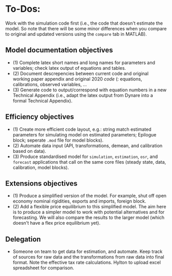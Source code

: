 # To-Dos:

Work with the simulation code first (i.e., the code that doesn't estimate the model. So note that there will be some minor differences when you compare to original and updated versions using the `compare` tab in MATLAB).

## Model documentation objectives

- (1) Complete latex short names and long names for parameters and variables; check latex output of equations and tables. 
- (2) Document descrepencies between current code and original working paper appendix and original 2020 *code* (: equations, calibrations, observed variables, ...
- (3) Generate code to output/correspond with equation numbers in a new Technical Appendix (i.e., adapt the latex output from Dynare into a formal Technical Appendix).

## Efficiency objectives

- (1) Create more efficient code layout, e.g.: string match estimated parameters for simulating model on estimated parameters; Epilogue block; seperate `.mod` file for model blocks). 
- (2) Automate data input (API, transformations, demean, and calibration based on data). 
- (3) Produce standardised model for `simulation`, `estimation`, `osr`, and `forecast` applications that call on the same core files (steady state, data, calibration, model blocks).

## Extensions objectives

- (1) Produce a simplified version of the model. For example, shut off open economy nominal rigidities, exports and imports, foreign block.
- (2) Add a flexible price equilibrium to this simplified model. The aim here is to produce a simpler model to work with potential alternatives and for forecasting. We will also compare the results to the larger model (which doesn't have a flex price equilibrium yet).

## Delegation

- Someone on team to get data for estimation, and automate. Keep track of sources for raw data and the transformations from raw data into final format. Note the effective tax rate calculations. Hylton to upload excel spreadsheet for comparison.
